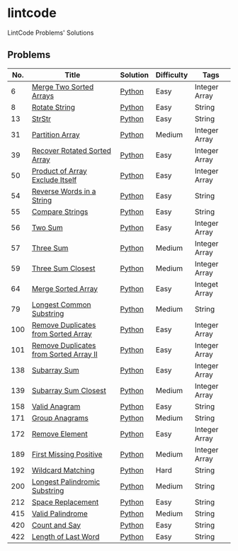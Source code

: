 # lintcode
LintCode Problems' Solutions

## Problems

| No.  | Title                                                        | Solution                                                     | Difficulty | Tags          |
| ---- | ------------------------------------------------------------ | ------------------------------------------------------------ | ---------- | ------------- |
| 6    | [Merge Two Sorted Arrays](https://www.lintcode.com/problem/merge-two-sorted-arrays/) | [Python](algorithms/6_merge_sorted_array_ii.py)              | Easy       | Integer Array |
| 8    | [Rotate String](http://www.lintcode.com/en/problem/rotate-string/) | [Python](algorithms/2_valid_anagram.py)                      | Easy       | String        |
| 13   | [StrStr](https://www.lintcode.com/problem/implement-strstr/) | [Python](algorithms/13_str_str.py)                           | Easy       | String        |
| 31   | [Partition Array](https://www.lintcode.com/problem/partition-array/) | [Python](algorithms/31_partition_array.py)                   | Medium     | Integer Array |
| 39   | [Recover Rotated Sorted Array](https://www.lintcode.com/problem/recover-rotated-sorted-array/) | [Python](algorithms/39_recover_rotated_sorted_array.py)      | Easy       | Integer Array |
| 50   | [Product of Array Exclude Itself](https://www.lintcode.com/problem/product-of-array-exclude-itself/) | [Python](algorithms/50_product_of_array_exclude_itself.py)   | Easy       | Integer Array |
| 54   | [Reverse Words in a String](https://www.lintcode.com/problem/reverse-words-in-a-string/) | [Python](algorithms/54_reverse_words_in_a_string.py)         | Easy       | String        |
| 55   | [Compare Strings](http://www.lintcode.com/en/problem/compare-strings/) | [Python](algorithms/55_compare_strings.py)                   | Easy       | String        |
| 56   | [Two Sum](https://www.lintcode.com/problem/two-sum/)         | [Python](algorithms/56_two_sum.py)                           | Easy       | Integer Array |
| 57   | [Three Sum](https://www.lintcode.com/problem/3sum/description) | [Python](algorithms/57_three_sum.py)                         | Medium     | Integer Array |
| 59   | [Three Sum Closest](https://www.lintcode.com/problem/3sum-closest/) | [Python](algorithms/59_three_sum_closest.py)                 | Medium     | Integer Array |
| 64   | [Merge Sorted Array](https://www.lintcode.com/problem/merge-sorted-array/description) | [Python](algorithms/64_merge_sorted_array.py)                | Easy       | Integet Array |
| 79   | [Longest Common Substring](http://www.lintcode.com/en/problem/longest-common-substring/) | [Python](algorithms/79_longest_common_substring.py)          | Medium     | String        |
| 100  | [Remove Duplicates from Sorted Array](https://www.lintcode.com/problem/remove-duplicates-from-sorted-array/) | [Python](algorithms/100_remove_duplicates_from_sorted_array.py) | Easy       | Integer Array |
| 101  | [Remove Duplicates from Sorted Array II](https://www.lintcode.com/problem/remove-duplicates-from-sorted-array-ii/) | [Python](algorithms/101_remove_duplicates_from_sorted_array_ii.py) | Easy       | Integer Array |
| 138  | [Subarray Sum](https://www.lintcode.com/problem/subarray-sum/) | [Python](algorithms/138_subarray_sum.py)                     | Easy       | Integer Array |
| 139  | [Subarray Sum Closest](https://www.lintcode.com/problem/subarray-sum-closest/) | [Python](algorithms/139_subarray_sum_closest.py)             | Medium     | Integer Array |
| 158  | [Valid Anagram](https://www.lintcode.com/problem/valid-anagram) | [Python](algorithms/158_valid_anagram.py)                    | Easy       | String        |
| 171  | [Group Anagrams](http://www.lintcode.com/en/problem/anagrams/) | [Python](algorithms/171_group_anagrams.py)                   | Medium     | String        |
| 172  | [Remove Element](http://www.lintcode.com/en/problem/remove-element/) | [Python](algorithms/172_remove_element.py)                   | Easy       | Integer Array |
| 189  | [First Missing Positive](https://www.lintcode.com/problem/first-missing-positive/) | [Python](algorithms/189_first_missing_positive.py)           | Medium     | Integer Array |
| 192  | [Wildcard Matching](https://www.lintcode.com/problem/wildcard-matching/) | [Python](algorithms/192_wildcard_matching.py)                | Hard       | String        |
| 200  | [Longest Palindromic Substring](https://www.lintcode.com/problem/longest-palindromic-substring/) | [Python](algorithms/200_longest_palindromic_substring.py)    | Medium     | String        |
| 212  | [Space Replacement](https://www.lintcode.com/problem/space-replacement/) | [Python](algorithms/212_space_replacement.py)                | Easy       | String        |
| 415  | [Valid Palindrome](https://www.lintcode.com/problem/valid-palindrome/) | [Python](algorithms/415_valid_palindrome.py)                 | Medium     | String        |
| 420  | [Count and Say](https://www.lintcode.com/problem/count-and-say/) | [Python](algorithms/420_count_and_say.py)                    | Easy       | String        |
| 422  | [Length of Last Word](https://www.lintcode.com/problem/length-of-last-word/) | [Python](algorithms/422_length_of_last_word.py)              | Easy       | String        |

